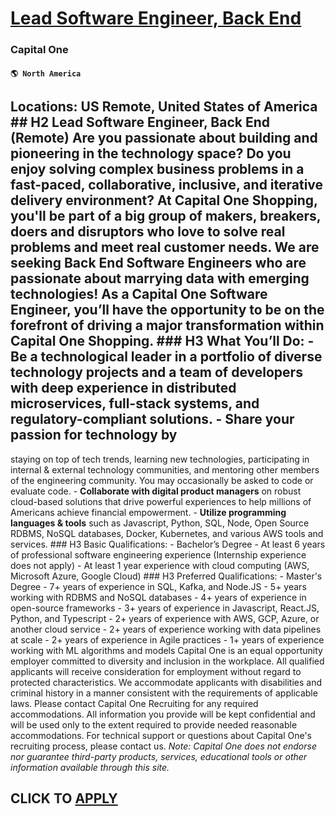 # [Lead Software Engineer, Back End](https://www.remotewlb.com/apply/lead-software-engineer-back-end-61451)  
### Capital One  
#### `🌎 North America`  
## Locations: US Remote, United States of America ## H2 Lead Software Engineer, Back End (Remote) Are you passionate about building and pioneering in the technology space? Do you enjoy solving complex business problems in a fast-paced, collaborative, inclusive, and iterative delivery environment? At Capital One Shopping, you'll be part of a big group of makers, breakers, doers and disruptors who love to solve real problems and meet real customer needs. We are seeking Back End Software Engineers who are passionate about marrying data with emerging technologies! As a Capital One Software Engineer, you’ll have the opportunity to be on the forefront of driving a major transformation within Capital One Shopping. ### H3 What You’ll Do: \- **Be a technological leader** in a portfolio of diverse technology projects and a team of developers with deep experience in distributed microservices, full-stack systems, and regulatory-compliant solutions. \- **Share your passion for technology** by
staying on top of tech trends, learning new technologies, participating in internal & external technology communities, and mentoring other members of the engineering community. You may occasionally be asked to code or evaluate code. \- **Collaborate with digital product managers** on robust cloud-based solutions that drive powerful experiences to help millions of Americans achieve financial empowerment. \- **Utilize programming languages & tools** such as Javascript, Python, SQL, Node, Open Source RDBMS, NoSQL databases, Docker, Kubernetes, and various AWS tools and services. ### H3 Basic Qualifications: \- Bachelor’s Degree \- At least 6 years of professional software engineering experience (Internship experience does not apply) \- At least 1 year experience with cloud computing (AWS, Microsoft Azure, Google Cloud) ### H3 Preferred Qualifications: \- Master's Degree \- 7+ years of experience in SQL, Kafka, and Node.JS \- 5+ years working with RDBMS and NoSQL databases \- 4+ years of
experience in open-source frameworks \- 3+ years of experience in Javascript, React.JS, Python, and Typescript \- 2+ years of experience with AWS, GCP, Azure, or another cloud service \- 2+ years of experience working with data pipelines at scale \- 2+ years of experience in Agile practices \- 1+ years of experience working with ML algorithms and models Capital One is an equal opportunity employer committed to diversity and inclusion in the workplace. All qualified applicants will receive consideration for employment without regard to protected characteristics. We accommodate applicants with disabilities and criminal history in a manner consistent with the requirements of applicable laws. Please contact Capital One Recruiting for any required accommodations. All information you provide will be kept confidential and will be used only to the extent required to provide needed reasonable accommodations. For technical support or questions about Capital One's recruiting process, please
contact us. *Note: Capital One does not endorse nor guarantee third-party products, services, educational tools or other information available through this site.*  
## CLICK TO [APPLY](https://www.remotewlb.com/apply/lead-software-engineer-back-end-61451)

